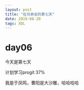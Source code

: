 ```yaml
---
layout: post
title: "在兄弟会的第七天"
date: 2019-08-20 
tags: XDL  
---
```



# day06

今天是第七天

计划学习progit  37%

我是于凤鸣，曹阳是大沙雕，哈哈哈哈




